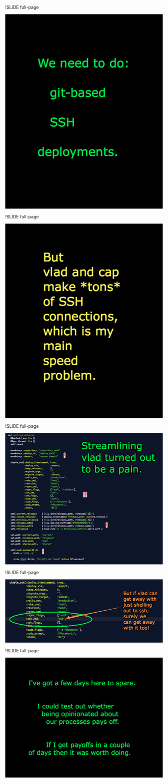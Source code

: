 
!SLIDE full-page

<img src="deploy_via_ssh.png">

!SLIDE full-page

<img src="but_many.png">

!SLIDE full-page

<img src="vlad_pain.png">

!SLIDE full-page

<img src="just_ssh.png">

!SLIDE full-page

<img src="payoffs.png">

